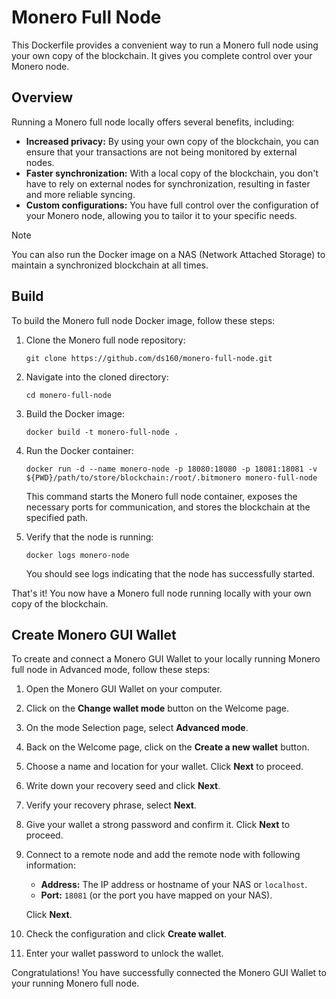 # Monero Full Node

This Dockerfile provides a convenient way to run a Monero full node using your own copy of the blockchain. It gives you complete control over your Monero node.

## Overview

Running a Monero full node locally offers several benefits, including:

- **Increased privacy:** By using your own copy of the blockchain, you can ensure that your transactions are not being monitored by external nodes.
- **Faster synchronization:** With a local copy of the blockchain, you don't have to rely on external nodes for synchronization, resulting in faster and more reliable syncing.
- **Custom configurations:** You have full control over the configuration of your Monero node, allowing you to tailor it to your specific needs.

> [!NOTE]
> You can also run the Docker image on a NAS (Network Attached Storage) to maintain a synchronized blockchain at all times.

## Build

To build the Monero full node Docker image, follow these steps:

1. Clone the Monero full node repository:

    ```shell
    git clone https://github.com/ds160/monero-full-node.git
    ```

2. Navigate into the cloned directory:

    ```shell
    cd monero-full-node
    ```

3. Build the Docker image:

    ```shell
    docker build -t monero-full-node .
    ```

4. Run the Docker container:

    ```shell
    docker run -d --name monero-node -p 18080:18080 -p 18081:18081 -v ${PWD}/path/to/store/blockchain:/root/.bitmonero monero-full-node
    ```

    This command starts the Monero full node container, exposes the necessary ports for communication, and stores the blockchain at the specified path.

5. Verify that the node is running:

    ```shell
    docker logs monero-node
    ```

    You should see logs indicating that the node has successfully started.

That's it! You now have a Monero full node running locally with your own copy of the blockchain.

## Create Monero GUI Wallet

To create and connect a Monero GUI Wallet to your locally running Monero full node in Advanced mode, follow these steps:

1. Open the Monero GUI Wallet on your computer.

2. Click on the **Change wallet mode** button on the Welcome page.

3. On the mode Selection page, select **Advanced mode**.

4. Back on the Welcome page, click on the **Create a new wallet** button.

5. Choose a name and location for your wallet. Click **Next** to proceed.

6. Write down your recovery seed and click **Next**.

7. Verify your recovery phrase, select **Next**.

8. Give your wallet a strong password and confirm it. Click **Next** to proceed.

9. Connect to a remote node and add the remote node with following information:
    - **Address:** The IP address or hostname of your NAS or `localhost`.
    - **Port:** `18081` (or the port you have mapped on your NAS).

    Click **Next**.

10. Check the configuration and click **Create wallet**.

11. Enter your wallet password to unlock the wallet.

Congratulations! You have successfully connected the Monero GUI Wallet to your running Monero full node.
